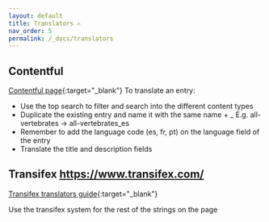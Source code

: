 ```yaml
---
layout: default
title: Translators ✍️
nav_order: 5
permalink: /_docs/translators
---
```


## Contentful
[Contentful page](https://www.contentful.com/){:target="_blank"}
To translate an entry:

- Use the top search to filter and search into the different content types
- Duplicate the existing entry and name it with the same name + _<language> E.g. all-vertebrates -> all-vertebrates_es
- Remember to add the language code (es, fr, pt) on the language field of the entry
- Translate the title and description fields

## Transifex https://www.transifex.com/
[Transifex translators guide](https://docs.transifex.com/getting-started-1/translators){:target="_blank"}

Use the transifex system for the rest of the strings on the page
